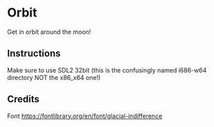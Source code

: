 # Orbit
Get in orbit around the moon!

## Instructions
Make sure to use SDL2 32bit (this is the confusingly named i686-w64 directory NOT the x86_x64 one!)

## Credits
Font
https://fontlibrary.org/en/font/glacial-indifference
